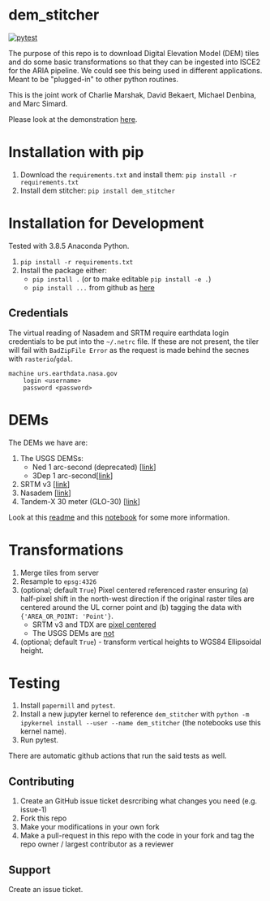 # dem_stitcher

[![pytest](https://github.com/aria-jpl/dem_stitcher/workflows/pytest.yaml/badge.svg)](https://github.com/aria-jpl/dem_stitcher/actions)

The purpose of this repo is to download Digital Elevation Model (DEM) tiles and do some basic transformations so that they can be ingested into ISCE2 for the ARIA pipeline. We could see this being used in different applications. Meant to be "plugged-in" to other python routines.

This is the joint work of Charlie Marshak, David Bekaert, Michael Denbina, and Marc Simard.

Please look at the demonstration [here](notebooks/Demo.ipynb).

# Installation with pip


1. Download the `requirements.txt` and install them: `pip install -r requirements.txt`
2. Install dem stitcher: `pip install dem_stitcher`

# Installation for Development

Tested with 3.8.5 Anaconda Python.

1. `pip install -r requirements.txt`
2. Install the package either:
      + `pip install .` (or to make editable `pip install -e .`)
      + `pip install ...` from github as [here](https://stackoverflow.com/a/8256424)


## Credentials

The virtual reading of Nasadem and SRTM require earthdata login credentials to be put into the `~/.netrc` file. If these are not present, the tiler will
fail with `BadZipFile Error` as the request is made behind the secnes with `rasterio`/`gdal`.

```
machine urs.earthdata.nasa.gov
    login <username>
    password <password>
```

# DEMs

The DEMs we have are:

1. The USGS DEMSs:
   - Ned 1 arc-second (deprecated) [[link](https://cugir.library.cornell.edu/catalog/cugir-009096)]
   - 3Dep 1 arc-second[[link](https://www.sciencebase.gov/catalog/item/imap/4f70aa71e4b058caae3f8de1)]
2. SRTM v3 [[link](https://dwtkns.com/srtm30m/)]
3. Nasadem [[link](https://lpdaac.usgs.gov/products/nasadem_hgtv001/)]
4. Tandem-X 30 meter (GLO-30) [[link](https://registry.opendata.aws/copernicus-dem/)]

Look at this [readme](notebooks_tile_data/README.md) and this [notebook](notebooks_tile_data/Format_Data.ipynb) for some more information.

# Transformations

1. Merge tiles from server
2. Resample to `epsg:4326`
3. (optional; default `True`) Pixel centered referenced raster ensuring (a) half-pixel shift in the north-west direction if the original raster tiles are centered around the UL corner point and (b) tagging the data with `{'AREA_OR_POINT: 'Point'}`.
   + SRTM v3 and TDX are [pixel centered](https://github.com/OSGeo/gdal/issues/1505#issuecomment-489469904)
   + The USGS DEMs are [not](https://www.usgs.gov/core-science-systems/eros/topochange/science/srtm-ned-vertical-differencing?qt-science_center_objects=0#qt-science_center_objects)
4. (optional; default `True`) - transform vertical heights to WGS84 Ellipsoidal height.

# Testing

1. Install `papermill` and `pytest`.
2. Install a new jupyter kernel to reference `dem_stitcher` with `python -m ipykernel install --user --name dem_stitcher` (the notebooks use this kernel name).
3. Run pytest.

There are automatic github actions that run the said tests as well.

## Contributing

1. Create an GitHub issue ticket desrcribing what changes you need (e.g. issue-1)
2. Fork this repo
3. Make your modifications in your own fork
4. Make a pull-request in this repo with the code in your fork and tag the repo owner / largest contributor as a reviewer

## Support

Create an issue ticket.